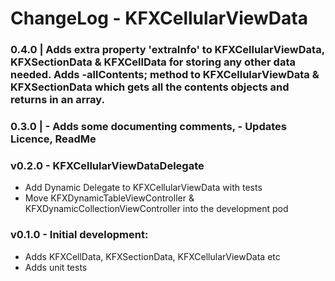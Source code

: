 
# ChangeLog - KFXCellularViewData

### 0.4.0 | Adds extra property 'extraInfo' to KFXCellularViewData, KFXSectionData & KFXCellData for storing any other data needed. Adds -allContents; method to KFXCellularViewData & KFXSectionData which gets all the contents objects and returns in an array.

### 0.3.0 | - Adds some documenting comments, - Updates Licence, ReadMe

### v0.2.0 - KFXCellularViewDataDelegate
- Add Dynamic Delegate to KFXCellularViewData with tests
- Move KFXDynamicTableViewController & KFXDynamicCollectionViewController into the development pod

### v0.1.0 - Initial development:
- Adds KFXCellData, KFXSectionData, KFXCellularViewData etc
- Adds unit tests

